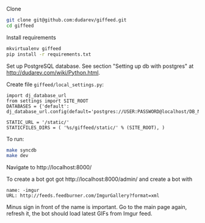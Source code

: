 Clone

```bash
git clone git@github.com:dudarev/giffeed.git
cd giffeed
```

Install requirements


```bash
mkvirtualenv giffeed
pip install -r requirements.txt
```

Set up PostgreSQL database. See section "Setting up db with postgres" at http://dudarev.com/wiki/Python.html.

Create file `giffeed/local_settings.py`:

```
import dj_database_url
from settings import SITE_ROOT
DATABASES = {'default': dj_database_url.config(default='postgres://USER:PASSWORD@localhost/DB_NAME')}

STATIC_URL = '/static/'
STATICFILES_DIRS = ( '%s/giffeed/static/' % (SITE_ROOT), )
```

To run:

```bash
make syncdb
make dev
```

Navigate to http://localhost:8000/

To create a bot got got http://localhost:8000/admin/ and create a bot with

    name: -imgur
    URL: http://feeds.feedburner.com/ImgurGallery?format=xml
    
Minus sign in front of the name is important. Go to the main page again, refresh it, the bot should load latest GIFs from Imgur feed.
